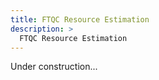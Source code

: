 ```yaml
---
title: FTQC Resource Estimation
description: >
  FTQC Resource Estimation
---
```


Under construction...
